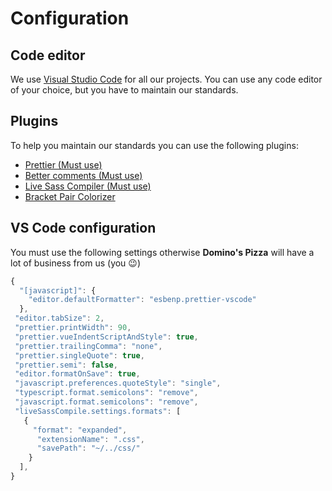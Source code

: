 # Configuration

## Code editor

We use [Visual Studio Code](https://code.visualstudio.com/) for all our projects. You can use any code editor of your choice, but you have to maintain our standards.

## Plugins

To help you maintain our standards you can use the following plugins:

- [Prettier (Must use)](https://marketplace.visualstudio.com/items?itemName=esbenp.prettier-vscode)
- [Better comments (Must use)](https://marketplace.visualstudio.com/items?itemName=aaron-bond.better-comments)
- [Live Sass Compiler (Must use)](https://marketplace.visualstudio.com/items?itemName=ritwickdey.live-sass)
- [Bracket Pair Colorizer](https://marketplace.visualstudio.com/items?itemName=CoenraadS.bracket-pair-colorizer-2)

## VS Code configuration

You must use the following settings otherwise **Domino's Pizza** will have a lot of business from us (you 😉)

```javascript
{
  "[javascript]": {
    "editor.defaultFormatter": "esbenp.prettier-vscode"
  },
 "editor.tabSize": 2,
 "prettier.printWidth": 90,
 "prettier.vueIndentScriptAndStyle": true,
 "prettier.trailingComma": "none",
 "prettier.singleQuote": true,
 "prettier.semi": false,
 "editor.formatOnSave": true,
 "javascript.preferences.quoteStyle": "single",
 "typescript.format.semicolons": "remove",
 "javascript.format.semicolons": "remove",
 "liveSassCompile.settings.formats": [
   {
     "format": "expanded",
      "extensionName": ".css",
      "savePath": "~/../css/"
    }
  ],
}
```

